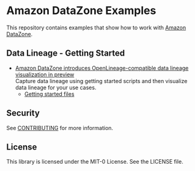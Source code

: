 # Amazon DataZone Examples

This repository contains examples that show how to work with [Amazon DataZone](https://aws.amazon.com/datazone).

## Data Lineage - Getting Started
* [Amazon DataZone introduces OpenLineage-compatible data lineage visualization in preview](https://aws.amazon.com/blogs/big-data/amazon-datazone-introduces-openlineage-compatible-data-lineage-visualization-in-preview)  
  Capture data lineage using getting started scripts and then visualize data lineage for your use cases.
  * [Getting started files](blogs/getting_started_data_lineage_preview)   

## Security

See [CONTRIBUTING](CONTRIBUTING.md#security-issue-notifications) for more information.

## License

This library is licensed under the MIT-0 License. See the LICENSE file.

